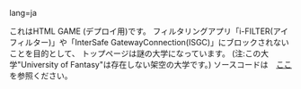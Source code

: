 lang=ja

これはHTML GAME (デプロイ用)です。
フィルタリングアプリ「i-FILTER(アイフィルター)」や「InterSafe GatewayConnection(ISGC)」にブロックされないことを目的として、
トップページは謎の大学になっています。
(注:この大学"University of Fantasy"は存在しない架空の大学です。)
ソースコードは　<a href="https://github.com/proxyproxyproxy-scratch/game">ここ</a>を参照ください。
